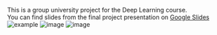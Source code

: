 This is a group university project for the Deep Learning course.  
You can find slides from the final project presentation on [Google Slides](https://docs.google.com/presentation/d/1pHqjSvTIiSv1-RTJGUfR1qAihdR5c9f5mYkNeGOgOQg/edit?usp=sharing)
![example](https://github.com/szymon8576/stock-prediction/assets/50836217/105f8341-82c0-4e9a-abc8-4bc58e58a113)
![image](https://github.com/szymon8576/stock-prediction/assets/50836217/f227d872-7d17-4339-9524-f52f31a2d962)
![image](https://github.com/szymon8576/stock-prediction/assets/50836217/602b9678-ff51-4d0e-ab47-ad697477a93f)
